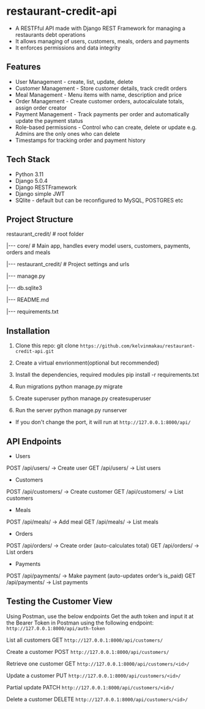 # restaurant-credit-api

- A RESTFful API made with Django REST Framework for managing a restaurants debt operations
- It allows managing of users, customers, meals, orders and payments
- It enforces permissions and data integrity

## Features

- User Management - create, list, update, delete
- Customer Management - Store customer details, track credit orders
- Meal Management - Menu items with name, description and price
- Order Management - Create customer orders, autocalculate totals, assign order creator
- Payment Management - Track payments per order and automatically update the payment status
- Role-based permissions - Control who can create, delete or update e.g. Admins are the only ones who can delete
- Timestamps for tracking order and payment history

## Tech Stack

- Python 3.11
- Django 5.0.4
- Django RESTFramework
- Django simple JWT
- SQlite - default but can be reconfigured to MySQL, POSTGRES etc

## Project Structure

restaurant_credit/ # root folder

|--- core/ # Main app, handles every model users, customers, payments, orders and meals

|--- restaurant_credit/ # Project settings and urls

|--- manage.py

|--- db.sqlite3

|--- README.md

|--- requirements.txt

## Installation

1. Clone this repo:
git clone `https://github.com/kelvinmakau/restaurant-credit-api.git`

2. Create a virtual envrionment(optional but recommended)

3. Install the dependencies, required modules
pip install -r requirements.txt

4. Run migrations
python manage.py migrate

5. Create superuser
python manage.py createsuperuser

6. Run the server
python manage.py runserver

- If you don't change the port, it will run at `http://127.0.0.1:8000/api/`

## API Endpoints

- Users

POST /api/users/ → Create user
GET /api/users/ → List users

- Customers

POST /api/customers/ → Create customer
GET /api/customers/ → List customers

- Meals

POST /api/meals/ → Add meal
GET /api/meals/ → List meals

- Orders

POST /api/orders/ → Create order (auto-calculates total)
GET /api/orders/ → List orders

- Payments

POST /api/payments/ → Make payment (auto-updates order’s is_paid)
GET /api/payments/ → List payments

## Testing the Customer View

Using Postman, use the below endpoints
Get the auth token and input it at the Bearer Token in Postman using the following endpoint:
`http://127.0.0.1:8000/api/auth-token`

List all customers
GET
`http://127.0.0.1:8000/api/customers/`

Create a customer
POST
`http://127.0.0.1:8000/api/customers/`

Retrieve one customer
GET
`http://127.0.0.1:8000/api/customers/<id>/`

Update a customer
PUT
`http://127.0.0.1:8000/api/customers/<id>/`

Partial update
PATCH
`http://127.0.0.1:8000/api/customers/<id>/`

Delete a customer
DELETE
`http://127.0.0.1:8000/api/customers/<id>/`
